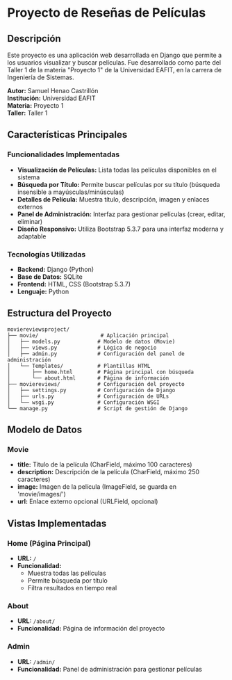 # Proyecto de Reseñas de Películas

## Descripción
Este proyecto es una aplicación web desarrollada en Django que permite a los usuarios visualizar y buscar películas. Fue desarrollado como parte del Taller 1 de la materia "Proyecto 1" de la Universidad EAFIT, en la carrera de Ingeniería de Sistemas.

**Autor:** Samuel Henao Castrillón  
**Institución:** Universidad EAFIT  
**Materia:** Proyecto 1  
**Taller:** Taller 1

## Características Principales

### Funcionalidades Implementadas
- **Visualización de Películas:** Lista todas las películas disponibles en el sistema
- **Búsqueda por Título:** Permite buscar películas por su título (búsqueda insensible a mayúsculas/minúsculas)
- **Detalles de Película:** Muestra título, descripción, imagen y enlaces externos
- **Panel de Administración:** Interfaz para gestionar películas (crear, editar, eliminar)
- **Diseño Responsivo:** Utiliza Bootstrap 5.3.7 para una interfaz moderna y adaptable

### Tecnologías Utilizadas
- **Backend:** Django (Python)
- **Base de Datos:** SQLite
- **Frontend:** HTML, CSS (Bootstrap 5.3.7)
- **Lenguaje:** Python

## Estructura del Proyecto

```
moviereviewsproject/
├── movie/                    # Aplicación principal
│   ├── models.py            # Modelo de datos (Movie)
│   ├── views.py             # Lógica de negocio
│   ├── admin.py             # Configuración del panel de administración
│   └── Templates/           # Plantillas HTML
│       ├── home.html        # Página principal con búsqueda
│       └── about.html       # Página de información
├── moviereviews/            # Configuración del proyecto
│   ├── settings.py          # Configuración de Django
│   ├── urls.py              # Configuración de URLs
│   └── wsgi.py              # Configuración WSGI
└── manage.py                # Script de gestión de Django
```

## Modelo de Datos

### Movie
- **title:** Título de la película (CharField, máximo 100 caracteres)
- **description:** Descripción de la película (CharField, máximo 250 caracteres)
- **image:** Imagen de la película (ImageField, se guarda en 'movie/images/')
- **url:** Enlace externo opcional (URLField, opcional)

## Vistas Implementadas

### Home (Página Principal)
- **URL:** `/`
- **Funcionalidad:** 
  - Muestra todas las películas
  - Permite búsqueda por título
  - Filtra resultados en tiempo real

### About
- **URL:** `/about/`
- **Funcionalidad:** Página de información del proyecto

### Admin
- **URL:** `/admin/`
- **Funcionalidad:** Panel de administración para gestionar películas



